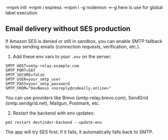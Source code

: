 ->npm init
->npm i express
->npm i -g nodemon
->-g here is use for global label execution
## Email delivery without SES production

If Amazon SES is denied or still in sandbox, you can enable SMTP fallback to keep sending emails (connection requests, verification, etc.).

1) Add these env vars to your `.env` on the server:

```
SMTP_HOST=smtp-relay.example.com
SMTP_PORT=587
SMTP_SECURE=false
SMTP_USER=your_smtp_user
SMTP_PASS=your_smtp_password
SMTP_FROM="DevNexus <noreply@codeally.online>"
```

You can use providers like Brevo (smtp-relay.brevo.com), SendGrid (smtp.sendgrid.net), Mailgun, Postmark, etc.

2) Restart the backend with env updates:

```
pm2 restart devtinder-backend --update-env
```

The app will try SES first; if it fails, it automatically falls back to SMTP.
